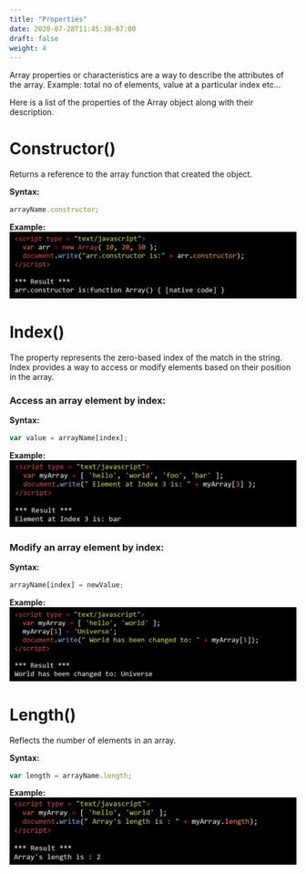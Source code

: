 ```yaml
---
title: "Properties"
date: 2020-07-28T11:45:38-07:00
draft: false
weight: 4
---
```


Array properties or characteristics are a way to describe the attributes of the array. Example: total no of elements, value at a particular index etc...

Here is a list of the properties of the Array object along with their description.


# Constructor() 
Returns a reference to the array function that created the object.

<b>Syntax:</b>
```javascript
arrayName.constructor;
```

<b>Example:</b>
![#Can't find image](../img/arrayproperties/constructor.png)


# Index() 
The property represents the zero-based index of the match in the string. Index provides a way to access or modify elements based on their position in the array.

### Access an array element by index:

<b>Syntax:</b>
```javascript
var value = arrayName[index];
```

<b>Example:</b>
![#Can't find image](../img/arrayproperties/indexaccess.png)


### Modify an array element by index:

<b>Syntax:</b>
```javascript
arrayName[index] = newValue;
```

<b>Example:</b>
![#Can't find image](../img/arrayproperties/indexmodify.png)


# Length() 
Reflects the number of elements in an array.

<b>Syntax:</b>
```javascript
var length = arrayName.length;
```

<b>Example:</b>
![#Can't find image](../img/arrayproperties/length.png)

